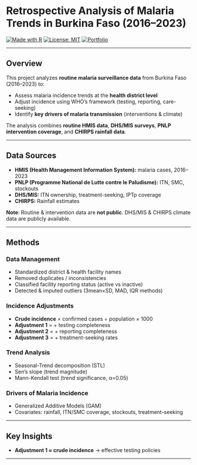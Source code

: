 # Retrospective Analysis of Malaria Trends in Burkina Faso (2016–2023)

[![Made with R](https://img.shields.io/badge/Made%20with-R-blue)](https://www.r-project.org/)
[![License: MIT](https://img.shields.io/badge/License-MIT-green.svg)](LICENSE)
[![Portfolio](https://img.shields.io/badge/Portfolio-Ousmane%20Diallo-orange)](https://ousmanerabi.github.io/projects/retrospective_analysis.html)

---

## Overview  
This project analyzes **routine malaria surveillance data** from Burkina Faso (2016–2023) to:  
- Assess malaria incidence trends at the **health district level**  
- Adjust incidence using WHO’s framework (testing, reporting, care-seeking)  
- Identify **key drivers of malaria transmission** (interventions & climate)  

The analysis combines **routine HMIS data**, **DHS/MIS surveys**, **PNLP intervention coverage**, and **CHIRPS rainfall data**.  

---

##  Data Sources  
- **HMIS (Health Management Information System):** malaria cases, 2016–2023  
- **PNLP (Programme National de Lutte contre le Paludisme):** ITN, SMC, stockouts  
- **DHS/MIS:** ITN ownership, treatment-seeking, IPTp coverage  
- **CHIRPS:** Rainfall estimates  

**Note**: Routine & intervention data are **not public**. DHS/MIS & CHIRPS climate data are publicly available.  

---

## Methods  

### Data Management  
- Standardized district & health facility names  
- Removed duplicates / inconsistencies  
- Classified facility reporting status (active vs inactive)  
- Detected & imputed outliers (3mean×SD, MAD, IQR methods)  

### Incidence Adjustments  
- **Crude incidence** = confirmed cases ÷ population × 1000  
- **Adjustment 1** = + testing completeness  
- **Adjustment 2** = + reporting completeness  
- **Adjustment 3** = + treatment-seeking rates  

### Trend Analysis  
- Seasonal-Trend decomposition (STL)  
- Sen’s slope (trend magnitude)  
- Mann-Kendall test (trend significance, α=0.05)  

### Drivers of Malaria Incidence  
- Generalized Additive Models (GAM)  
- Covariates: rainfall, ITN/SMC coverage, stockouts, treatment-seeking  

---

## Key Insights  
- **Adjustment 1 ≈ crude incidence** → effective testing policies  

---

